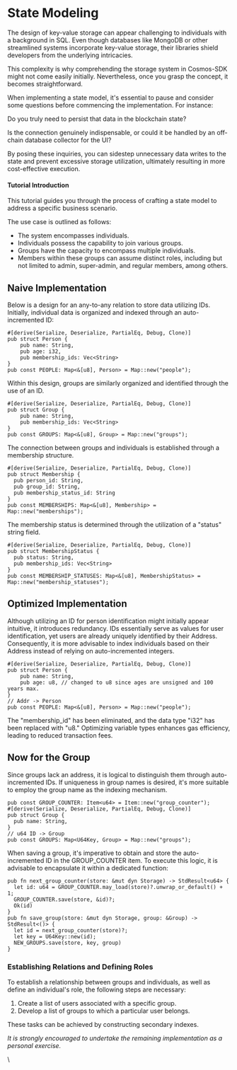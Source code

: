 # State Modeling

The design of key-value storage can appear challenging to individuals with a background in SQL. Even though databases like MongoDB or other streamlined systems incorporate key-value storage, their libraries shield developers from the underlying intricacies.

This complexity is why comprehending the storage system in Cosmos-SDK might not come easily initially. Nevertheless, once you grasp the concept, it becomes straightforward.

When implementing a state model, it's essential to pause and consider some questions before commencing the implementation. For instance:

Do you truly need to persist that data in the blockchain state?

Is the connection genuinely indispensable, or could it be handled by an off-chain database collector for the UI?

By posing these inquiries, you can sidestep unnecessary data writes to the state and prevent excessive storage utilization, ultimately resulting in more cost-effective execution.

#### Tutorial Introduction

This tutorial guides you through the process of crafting a state model to address a specific business scenario.&#x20;

The use case is outlined as follows:

* The system encompasses individuals.
* Individuals possess the capability to join various groups.
* Groups have the capacity to encompass multiple individuals.
* Members within these groups can assume distinct roles, including but not limited to admin, super-admin, and regular members, among others.

## Naive Implementation

Below is a design for an any-to-any relation to store data utilizing IDs. Initially, individual data is organized and indexed through an auto-incremented ID:

```
#[derive(Serialize, Deserialize, PartialEq, Debug, Clone)]
pub struct Person {
    pub name: String,
    pub age: i32,
    pub membership_ids: Vec<String>
}
pub const PEOPLE: Map<&[u8], Person> = Map::new("people");

```

Within this design, groups are similarly organized and identified through the use of an ID.

```
#[derive(Serialize, Deserialize, PartialEq, Debug, Clone)]
pub struct Group {
    pub name: String,
    pub membership_ids: Vec<String>
}
pub const GROUPS: Map<&[u8], Group> = Map::new("groups");

```

The connection between groups and individuals is established through a membership structure.

```
#[derive(Serialize, Deserialize, PartialEq, Debug, Clone)]
pub struct Membership {
  pub person_id: String,
  pub group_id: String,
  pub membership_status_id: String
}
pub const MEMBERSHIPS: Map<&[u8], Membership> = Map::new("memberships");
```

The membership status is determined through the utilization of a "status" string field.

```
#[derive(Serialize, Deserialize, PartialEq, Debug, Clone)]
pub struct MembershipStatus {
  pub status: String,
  pub membership_ids: Vec<String>
}
pub const MEMBERSHIP_STATUSES: Map<&[u8], MembershipStatus> = Map::new("membership_statuses");

```

## Optimized Implementation

Although utilizing an ID for person identification might initially appear intuitive, it introduces redundancy. IDs essentially serve as values for user identification, yet users are already uniquely identified by their Address. Consequently, it is more advisable to index individuals based on their Address instead of relying on auto-incremented integers.

```
#[derive(Serialize, Deserialize, PartialEq, Debug, Clone)]
pub struct Person {
    pub name: String,
    pub age: u8, // changed to u8 since ages are unsigned and 100 years max.
}
// Addr -> Person
pub const PEOPLE: Map<&[u8], Person> = Map::new("people");

```

The "membership\_id" has been eliminated, and the data type "i32" has been replaced with "u8." Optimizing variable types enhances gas efficiency, leading to reduced transaction fees.

## Now for the Group

Since groups lack an address, it is logical to distinguish them through auto-incremented IDs. If uniqueness in group names is desired, it's more suitable to employ the group name as the indexing mechanism.

```
pub const GROUP_COUNTER: Item<u64> = Item::new("group_counter");
#[derive(Serialize, Deserialize, PartialEq, Debug, Clone)]
pub struct Group {
  pub name: String,
}
// u64 ID -> Group
pub const GROUPS: Map<U64Key, Group> = Map::new("groups");
```

When saving a group, it's imperative to obtain and store the auto-incremented ID in the GROUP\_COUNTER item. To execute this logic, it is advisable to encapsulate it within a dedicated function:

```
pub fn next_group_counter(store: &mut dyn Storage) -> StdResult<u64> {
  let id: u64 = GROUP_COUNTER.may_load(store)?.unwrap_or_default() + 1;
  GROUP_COUNTER.save(store, &id)?;
  Ok(id)
}
pub fn save_group(store: &mut dyn Storage, group: &Group) -> StdResult<()> {
  let id = next_group_counter(store)?;
  let key = U64Key::new(id);
  NEW_GROUPS.save(store, key, group)
}
```

### Establishing Relations and Defining Roles

To establish a relationship between groups and individuals, as well as define an individual's role, the following steps are necessary:

1. Create a list of users associated with a specific group.
2. Develop a list of groups to which a particular user belongs.

These tasks can be achieved by constructing secondary indexes.

_It is strongly encouraged to undertake the remaining implementation as a personal exercise._

\
